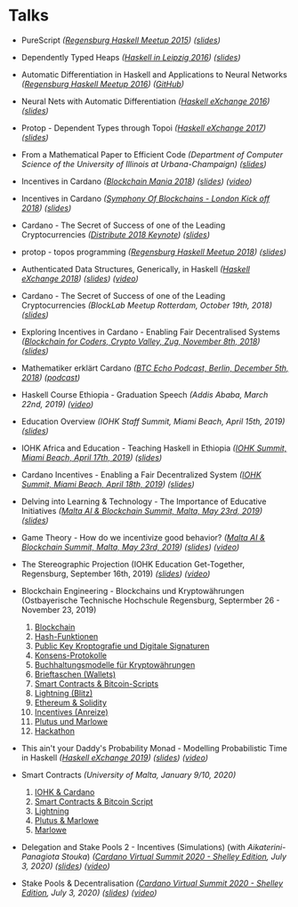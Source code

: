 # Talks

  - PureScript
    _([Regensburg Haskell Meetup 2015](https://www.meetup.com/de-DE/Regensburg-Haskell-Meetup/events/224279225))_
    _([slides](Regensburg_Haskell_Meetup_PureScript.pdf))_
  - Dependently Typed Heaps
    _([Haskell in Leipzig 2016](https://hal2016.haskell.org))_
    _([slides](Dependently_Typed_Heaps.pdf))_
  - Automatic Differentiation in Haskell and Applications to Neural Networks
    _([Regensburg Haskell Meetup 2016](https://www.meetup.com/de-DE/Regensburg-Haskell-Meetup/events/231568321))_
    _([GitHub](https://github.com/brunjlar/meetup-august-2016))_
  - Neural Nets with Automatic Differentiation
    _([Haskell eXchange 2016](https://skillsmatter.com/conferences/7276-haskell-exchange-2016))_
    _([slides](Haskell_eXchange_2016.pdf))_
  - Protop - Dependent Types through Topoi
    _([Haskell eXchange 2017](https://skillsmatter.com/conferences/8522-haskell-exchange-2017))_
    _([slides](Haskell_eXchange_2017_Protop.pdf))_
  - From a Mathematical Paper to Efficient Code
    _(Department of Computer Science of the University of Illinois at Urbana-Champaign)_
    _([slides](ASE2017.pdf))_
  - Incentives in Cardano
    _([Blockchain Mania 2018](https://www.meetup.com/Bitcoins-And-Emerging-Tech-That-Changes-The-World/events/245531845))_
    _([slides](Incentives_Hamburg.pdf))_
    _([video](https://youtu.be/Um9RaJVxl6o))_
  - Incentives in Cardano
    _([Symphony Of Blockchains - London Kick off 2018](https://www.meetup.com/Symphony-of-Blockchains-Visualisation-Meetup/events/250298357))_
    _([slides](Incentives_London.pdf))_
  - Cardano - The Secret of Success of one of the Leading Cryptocurrencies
    _([Distribute 2018 Keynote](http://www.distribute-conference.com))_
    _([slides](Distribute_2018.pdf))_
  - protop - topos programming
    _([Regensburg Haskell Meetup 2018](https://www.meetup.com/de-DE/Regensburg-Haskell-Meetup/events/254249690/))_
    _([slides](Regensburg_Haskell_Meetup_Protop.pdf))_
  - Authenticated Data Structures, Generically, in Haskell
    _([Haskell eXchange 2018](https://skillsmatter.com/app/conferences/10237-haskell-exchange-2018m))_
    _([slides](Haskell_eXchange_2018.pdf))_
    _([video](https://skillsmatter.com/skillscasts/12580-authenticated-data-structures-generically-in-haskell))_
  - Cardano - The Secret of Success of one of the Leading Cryptocurrencies
    _(BlockLab Meetup Rotterdam, October 19th, 2018)_
    _([slides](BlockLab_2018_Rotterdam.pdf))_
  - Exploring Incentives in Cardano - Enabling Fair Decentralised Systems
    _([Blockchain for Coders, Crypto Valley, Zug, November 8th, 2018](https://www.meetup.com/de-DE/Blockchain-for-Coders-Crypto-Valley/events/255976875/))_
    _([slides](Blockchain_for_Coders_2018_Zug.pdf))_
  - Mathematiker erklärt Cardano
    _([BTC Echo Podcast, Berlin, December 5th, 2018](https://www.btc-echo.de/podcast-iohk-mathematiker-erklaert-cardano/))_
    _([podcast](Podcast_BTC_Echo_Berlin.mp3))_
  - Haskell Course Ethiopia - Graduation Speech
    _(Addis Ababa, March 22nd, 2019)_
    _([video](Graduation_Ethiopia.mp4))_
  - Education Overview
    _(IOHK Staff Summit, Miami Beach, April 15th, 2019)_
    _([slides](Education_Overview_Miami.pdf))_
  - IOHK Africa and Education - Teaching Haskell in Ethiopia
    _([IOHK Summit, Miami Beach, April 17th, 2019](https://iohksummit.io/agenda/))_
    _([slides](Haskell_Course_Ethiopia_Miami.pdf))_
  - Cardano Incentives - Enabling a Fair Decentralized System
    _([IOHK Summit, Miami Beach, April 18th, 2019](https://iohksummit.io/agenda/))_
    _([slides](Cardano_Incentives_Miami.pdf))_
  - Delving into Learning & Technology - The Importance of Educative Initiatives
    _([Malta AI & Blockchain Summit, Malta, May 23rd, 2019](https://maltablockchainsummit.com/events/ai-bc-summit-spring-edition/conferences/))_
    _([slides](Delving_into_Learning_and_Technology.pdf))_
  - Game Theory - How do we incentivize good behavior?
    _([Malta AI & Blockchain Summit, Malta, May 23rd, 2019](https://maltablockchainsummit.com/events/ai-bc-summit-spring-edition/conferences/))_
    _([slides](Game_Theory_-_How_do_we_incentivize_good_behavior.pdf))_
    _([video](https://m.facebook.com/story.php?story_fbid=2331677986922047&id=142321109812185))_
  - The Stereographic Projection
    (IOHK Education Get-Together, Regensburg, September 16th, 2019)
    _([slides](stereographic-projection.pdf))_
    _([video](https://drive.google.com/file/d/1KSmEMp4WPHUOY53ABVcz21559du8A4aO/view?usp=sharing))_
  - Blockchain Engineering - Blockchains und Kryptowährungen
    (Ostbayerische Technische Hochschule Regensburg, Septermber 26 - November 23, 2019)

    1. [Blockchain](regensburg/01-blockchain.pdf)
    2. [Hash-Funktionen](regensburg/02-hashing.pdf)
    3. [Public Key Kroptografie und Digitale Signaturen](regensburg/03-signatures.pdf)
    4. [Konsens-Protokolle](regensburg/04-consensus.pdf)
    5. [Buchhaltungsmodelle für Kryptowährungen](regensburg/05-utxo.pdf)
    6. [Brieftaschen (Wallets)](regensburg/06-wallet.pdf)
    7. [Smart Contracts & Bitcoin-Scripts](regensburg/07-bitcoin-script.pdf)
    8. [Lightning (Blitz)](regensburg/08-lightning.pdf)
    9. [Ethereum & Solidity](regensburg/09-solidity.pdf)
    10. [Incentives (Anreize)](regensburg/10-incentives.pdf)
    11. [Plutus und Marlowe](regensburg/11-plutus-marlowe.pdf)
    12. [Hackathon](regensburg/hackathon.pdf)

  - This ain't your Daddy's Probability Monad - Modelling Probabilistic Time in Haskell
    _([Haskell eXchange 2019](https://skillsmatter.com/conferences/11741-haskell-exchange-2019#program))_
    _([slides](Haskell_eXchange_2019.pdf))_
    _([video](https://skillsmatter.com/skillscasts/14188-this-ain-t-your-daddy-s-probability-monad-modelling-probabilistic-time-in-haskell))_
  - Smart Contracts
    _(University of Malta, January 9/10, 2020)_

    1. [IOHK & Cardano](malta/01-iohk-and-cardano.pdf)
    2. [Smart Contracts & Bitcoin Script](malta/02-bitcoin-script.pdf)
    3. [Lightning](malta/03-lightning.pdf)
    4. [Plutus & Marlowe](malta/04-plutus-marlowe.pdf)
    5. [Marlowe](malta/05-marlowe.pdf)

  - Delegation and Stake Pools 2 - Incentives (Simulations) (with _Aikaterini-Panagiota Stouka_)
    _([Cardano Virtual Summit 2020 - Shelley Edition](https://www.ubivent.com/register/cardanovirtualsummit), July 3, 2020)_
    _([slides](Delegation_and_stake_pools.pdf))_
    _([video](https://drive.google.com/file/d/1Ws1knzoGIHlhysUmhPOVs3r_tOEi9a44/view?usp=sharing))_
  - Stake Pools & Decentralisation
    _([Cardano Virtual Summit 2020 - Shelley Edition](https://www.ubivent.com/register/cardanovirtualsummit), July 3, 2020)_
    _([slides](Stake_pools_and_decentralisation.pdf))_
    _([video](https://drive.google.com/file/d/1944jxRUg6CWqeb4-pFBwSxCarqe85F5P/view?usp=sharing))_

